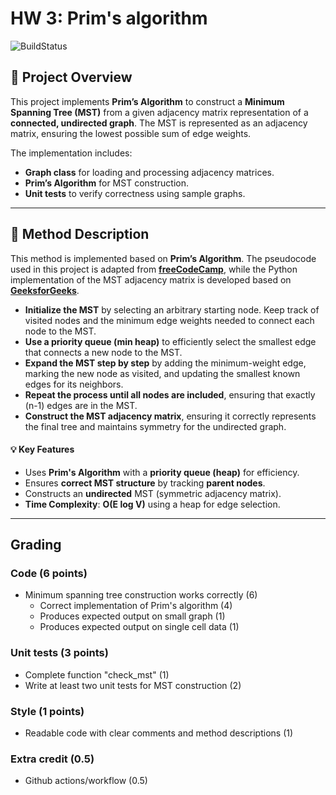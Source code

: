 # HW 3: Prim's algorithm

![BuildStatus](https://github.com/zoechen0717/BMI203_HW3-PRIM-MST/workflows/badge.svg?event=push)

## **📌 Project Overview**
This project implements **Prim’s Algorithm** to construct a **Minimum Spanning Tree (MST)** from a given adjacency matrix representation of a **connected, undirected graph**. The MST is represented as an adjacency matrix, ensuring the lowest possible sum of edge weights.

The implementation includes:
- **Graph class** for loading and processing adjacency matrices.
- **Prim’s Algorithm** for MST construction.
- **Unit tests** to verify correctness using sample graphs.

---

## **📖 Method Description**
This method is implemented based on **Prim’s Algorithm**. The pseudocode used in this project is adapted from **[freeCodeCamp](https://www.freecodecamp.org/news/prims-algorithm-explained-with-pseudocode/)**, while the Python implementation of the MST adjacency matrix is developed based on **[GeeksforGeeks](https://www.geeksforgeeks.org/prims-algorithm-in-python/)**.

- **Initialize the MST** by selecting an arbitrary starting node. Keep track of visited nodes and the minimum edge weights needed to connect each node to the MST.
- **Use a priority queue (min heap)** to efficiently select the smallest edge that connects a new node to the MST.
- **Expand the MST step by step** by adding the minimum-weight edge, marking the new node as visited, and updating the smallest known edges for its neighbors.
- **Repeat the process until all nodes are included**, ensuring that exactly \(n-1\) edges are in the MST.
- **Construct the MST adjacency matrix**, ensuring it correctly represents the final tree and maintains symmetry for the undirected graph.

#### **💡 Key Features**
- Uses **Prim's Algorithm** with a **priority queue (heap)** for efficiency.
- Ensures **correct MST structure** by tracking **parent nodes**.
- Constructs an **undirected** MST (symmetric adjacency matrix).
- **Time Complexity**: **O(E log V)** using a heap for edge selection.

---
## Grading

### Code (6 points)

* Minimum spanning tree construction works correctly (6)
    * Correct implementation of Prim's algorithm (4)
    * Produces expected output on small graph (1)
    * Produces expected output on single cell data (1)

### Unit tests (3 points)

* Complete function "check_mst" (1)
* Write at least two unit tests for MST construction (2)

### Style (1 points)

* Readable code with clear comments and method descriptions (1)

### Extra credit (0.5)

* Github actions/workflow (0.5)
